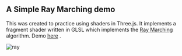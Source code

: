 ## A Simple Ray Marching demo

This was created to practice using shaders in Three.js. It implements a fragment shader written in GLSL which implements the [Ray Marching](https://michaelwalczyk.com/blog-ray-marching.html) algorithm. Demo [here](https://ray-marching-jtw.vercel.app/) .

![ray](https://user-images.githubusercontent.com/8213365/171286990-7e7da9c7-90b2-4f75-8453-1c07efcc1844.gif)


